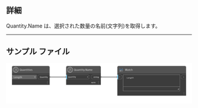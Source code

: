 ## 詳細
Quantity.Name は、選択された数量の名前(文字列)を取得します。
___
## サンプル ファイル

![Quantity.Name](./DynamoUnits.Quantity.Name_img.png)
